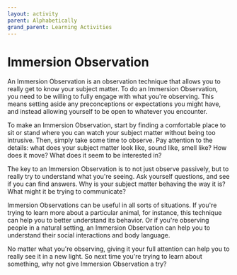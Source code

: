```yaml
---
layout: activity
parent: Alphabetically
grand_parent: Learning Activities
---
```


# Immersion Observation
An Immersion Observation is an observation technique that allows you to really get to know your subject matter. To do an Immersion Observation, you need to be willing to fully engage with what you're observing. This means setting aside any preconceptions or expectations you might have, and instead allowing yourself to be open to whatever you encounter.

To make an Immersion Observation, start by finding a comfortable place to sit or stand where you can watch your subject matter without being too intrusive. Then, simply take some time to observe. Pay attention to the details: what does your subject matter look like, sound like, smell like? How does it move? What does it seem to be interested in?

The key to an Immersion Observation is to not just observe passively, but to really try to understand what you're seeing. Ask yourself questions, and see if you can find answers. Why is your subject matter behaving the way it is? What might it be trying to communicate?

Immersion Observations can be useful in all sorts of situations. If you're trying to learn more about a particular animal, for instance, this technique can help you to better understand its behavior. Or if you're observing people in a natural setting, an Immersion Observation can help you to understand their social interactions and body language.

No matter what you're observing, giving it your full attention can help you to really see it in a new light. So next time you're trying to learn about something, why not give Immersion Observation a try?